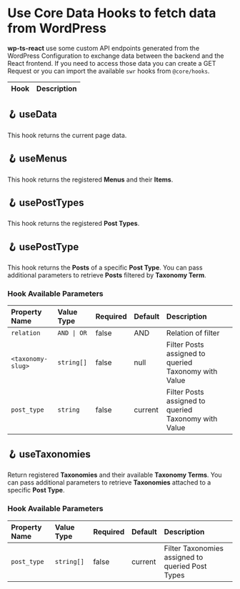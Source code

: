 # Use Core Data Hooks to fetch data from WordPress

**wp-ts-react** use some custom API endpoints generated from the WordPress Configuration to exchange data between the backend and the React frontend.
If you need to access those data you can create a GET Request or you can import the available `swr` hooks from `@core/hooks`.

| Hook | Description |
| :--- | :---------- |

## 🪝 useData

This hook returns the current page data.

## 🪝 useMenus

This hook returns the registered **Menus** and their **Items**.

## 🪝 usePostTypes

This hook returns the registered **Post Types**.

## 🪝 usePostType

This hook returns the **Posts** of a specific **Post Type**.
You can pass additional parameters to retrieve **Posts** filtered by **Taxonomy Term**.

### Hook Available Parameters

| Property Name     | Value Type  | Required | Default | Description                                          |
| :---------------- | :---------- | :------- | :------ | :--------------------------------------------------- |
| `relation`        | `AND \| OR` | false    | AND     | Relation of filter                                   |
| `<taxonomy-slug>` | `string[]`  | false    | null    | Filter Posts assigned to queried Taxonomy with Value |
| `post_type`       | `string`    | false    | current | Filter Posts assigned to queried Taxonomy with Value |

## 🪝 useTaxonomies

Return registered **Taxonomies** and their available **Taxonomy Terms**.
You can pass additional parameters to retrieve **Taxonomies** attached to a specific **Post Type**.

### Hook Available Parameters

| Property Name | Value Type | Required | Default | Description                                      |
| :------------ | :--------- | :------- | :------ | :----------------------------------------------- |
| `post_type`   | `string[]` | false    | current | Filter Taxonomies assigned to queried Post Types |
